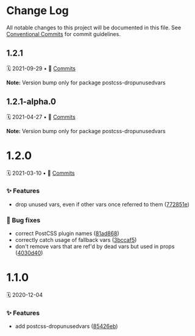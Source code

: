 # Change Log

All notable changes to this project will be documented in this file.
See [Conventional Commits](https://conventionalcommits.org) for commit guidelines.

<a name="1.2.1"></a>

## 1.2.1

🗓 2021-09-29 • 📝 [Commits](https://github.com/adobe/spectrum-css/compare/postcss-dropunusedvars@1.2.1-alpha.0...postcss-dropunusedvars@1.2.1)

**Note:** Version bump only for package postcss-dropunusedvars

<a name="1.2.1-alpha.0"></a>

## 1.2.1-alpha.0

🗓 2021-04-27 • 📝 [Commits](https://github.com/adobe/spectrum-css/compare/postcss-dropunusedvars@1.2.0...postcss-dropunusedvars@1.2.1-alpha.0)

**Note:** Version bump only for package postcss-dropunusedvars

<a name="1.2.0"></a>

# 1.2.0

🗓 2021-03-10 • 📝 [Commits](https://github.com/adobe/spectrum-css/compare/postcss-dropunusedvars@1.1.0...postcss-dropunusedvars@1.2.0)

### ✨ Features

- drop unused vars, even if other vars once referred to them ([772851e](https://github.com/adobe/spectrum-css/commit/772851e))

### 🐛 Bug fixes

- correct PostCSS plugin names ([81ad868](https://github.com/adobe/spectrum-css/commit/81ad868))
- correctly catch usage of fallback vars ([3bccaf5](https://github.com/adobe/spectrum-css/commit/3bccaf5))
- don't remove vars that are ref'd by dead vars but used in props ([4030d40](https://github.com/adobe/spectrum-css/commit/4030d40))

<a name="1.1.0"></a>

# 1.1.0

🗓 2020-12-04

### ✨ Features

- add postcss-dropunusedvars ([85426eb](https://github.com/adobe/spectrum-css/commit/85426eb))
